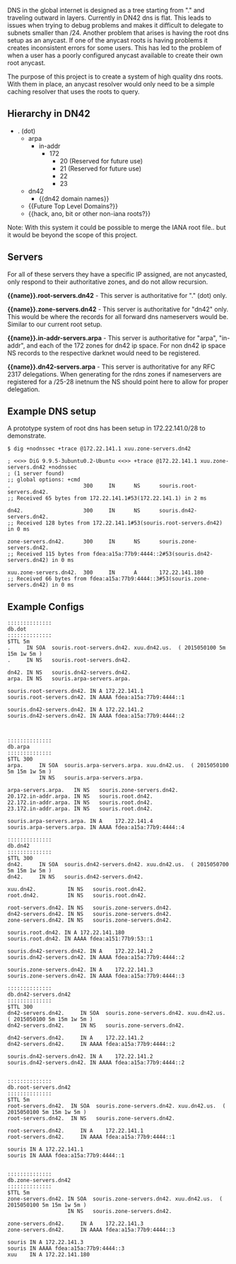 DNS in the global internet is designed as a tree starting from "." and traveling outward in layers. Currently in DN42 dns is flat. This leads to issues when trying to debug problems and makes it difficult to delegate to subnets smaller than /24. Another problem that arises is having the root dns setup as an anycast. If one of the anycast roots is having problems it creates inconsistent errors for some users. This has led to the problem of when a user has a poorly configured anycast available to create their own root anycast. 

The purpose of this project is to create a system of high quality dns roots. With them in place, an anycast resolver would only need to be a simple caching resolver that uses the roots to query. 

## Hierarchy in DN42

 - . (dot)
   - arpa
     - in-addr
       - 172
           - 20 (Reserved for future use)
           - 21 (Reserved for future use)
           - 22
           - 23
   - dn42
     - {{dn42 domain names}}
   - {{Future Top Level Domains?}}
   - {{hack, ano, bit or other non-iana roots?}}

Note: With this system it could be possible to merge the IANA root file.. but it would be beyond the scope of this project. 

## Servers

For all of these servers they have a specific IP assigned, are not anycasted, only respond to their authoritative zones, and do not allow recursion. 

**{{name}}.root-servers.dn42** - This server is authoritative for "." (dot) only.

**{{name}}.zone-servers.dn42** - This server is authoritative for "dn42" only. This would be where the records for all forward dns nameservers would be. Similar to our current root setup.

**{{name}}.in-addr-servers.arpa** - This server is authoritative for "arpa", "in-addr", and each of the 172 zones for dn42 ip space. For non dn42 ip space NS records to the respective darknet would need to be registered. 

**{{name}}.dn42-servers.arpa** - This server is authoritative for any RFC 2317 delegations. When generating for the rdns zones if nameservers are registered for a /25-28 inetnum the NS should point here to allow for proper delegation.

## Example DNS setup

A prototype system of root dns has been setup in 172.22.141.0/28 to demonstrate.

```
$ dig +nodnssec +trace @172.22.141.1 xuu.zone-servers.dn42

; <<>> DiG 9.9.5-3ubuntu0.2-Ubuntu <<>> +trace @172.22.141.1 xuu.zone-servers.dn42 +nodnssec
; (1 server found)
;; global options: +cmd
.                       300     IN      NS      souris.root-servers.dn42.
;; Received 65 bytes from 172.22.141.1#53(172.22.141.1) in 2 ms

dn42.                   300     IN      NS      souris.dn42-servers.dn42.
;; Received 128 bytes from 172.22.141.1#53(souris.root-servers.dn42) in 0 ms

zone-servers.dn42.      300     IN      NS      souris.zone-servers.dn42.
;; Received 115 bytes from fdea:a15a:77b9:4444::2#53(souris.dn42-servers.dn42) in 0 ms

xuu.zone-servers.dn42.  300     IN      A       172.22.141.180
;; Received 66 bytes from fdea:a15a:77b9:4444::3#53(souris.zone-servers.dn42) in 0 ms

```


## Example Configs

```
::::::::::::::
db.dot
::::::::::::::
$TTL 5m
.     IN SOA  souris.root-servers.dn42. xuu.dn42.us.  ( 2015050100 5m 15m 1w 5m )
.     IN NS   souris.root-servers.dn42.

dn42. IN NS   souris.dn42-servers.dn42.
arpa. IN NS   souris.arpa-servers.arpa.

souris.root-servers.dn42. IN A 172.22.141.1
souris.root-servers.dn42. IN AAAA fdea:a15a:77b9:4444::1

souris.dn42-servers.dn42. IN A 172.22.141.2
souris.dn42-servers.dn42. IN AAAA fdea:a15a:77b9:4444::2



::::::::::::::
db.arpa
::::::::::::::
$TTL 300
arpa.     IN SOA  souris.arpa-servers.arpa. xuu.dn42.us.  ( 2015050100 5m 15m 1w 5m )
          IN NS   souris.arpa-servers.arpa. 

arpa-servers.arpa.   IN NS   souris.zone-servers.dn42.
20.172.in-addr.arpa. IN NS   souris.root.dn42.
22.172.in-addr.arpa. IN NS   souris.root.dn42.
23.172.in-addr.arpa. IN NS   souris.root.dn42.

souris.arpa-servers.arpa. IN A    172.22.141.4
souris.arpa-servers.arpa. IN AAAA fdea:a15a:77b9:4444::4

::::::::::::::
db.dn42
::::::::::::::
$TTL 300
dn42.     IN SOA  souris.dn42-servers.dn42. xuu.dn42.us.  ( 2015050700 5m 15m 1w 5m )
dn42.     IN NS   souris.dn42-servers.dn42. 

xuu.dn42.          IN NS   souris.root.dn42.
root.dn42.         IN NS   souris.root.dn42.

root-servers.dn42. IN NS   souris.zone-servers.dn42.
dn42-servers.dn42. IN NS   souris.zone-servers.dn42.
zone-servers.dn42. IN NS   souris.zone-servers.dn42.

souris.root.dn42. IN A 172.22.141.180
souris.root.dn42. IN AAAA fdea:a151:77b9:53::1

souris.dn42-servers.dn42. IN A    172.22.141.2
souris.dn42-servers.dn42. IN AAAA fdea:a15a:77b9:4444::2

souris.zone-servers.dn42. IN A    172.22.141.3
souris.zone-servers.dn42. IN AAAA fdea:a15a:77b9:4444::3

::::::::::::::
db.dn42-servers.dn42
::::::::::::::
$TTL 300
dn42-servers.dn42.     IN SOA  souris.zone-servers.dn42. xuu.dn42.us.  ( 2015050100 5m 15m 1w 5m )
dn42-servers.dn42.     IN NS   souris.zone-servers.dn42. 

dn42-servers.dn42.     IN A    172.22.141.2
dn42-servers.dn42.     IN AAAA fdea:a15a:77b9:4444::2

souris.dn42-servers.dn42. IN A    172.22.141.2
souris.dn42-servers.dn42. IN AAAA fdea:a15a:77b9:4444::2


::::::::::::::
db.root-servers.dn42
::::::::::::::
$TTL 5m
root-servers.dn42.  IN SOA  souris.zone-servers.dn42. xuu.dn42.us.  ( 2015050100 5m 15m 1w 5m )
root-servers.dn42.  IN NS   souris.zone-servers.dn42.

root-servers.dn42.     IN A    172.22.141.1
root-servers.dn42.     IN AAAA fdea:a15a:77b9:4444::1

souris IN A 172.22.141.1
souris IN AAAA fdea:a15a:77b9:4444::1


::::::::::::::
db.zone-servers.dn42
::::::::::::::
$TTL 5m
zone-servers.dn42. IN SOA  souris.zone-servers.dn42. xuu.dn42.us.  ( 2015050100 5m 15m 1w 5m )
                   IN NS   souris.zone-servers.dn42. 

zone-servers.dn42.     IN A    172.22.141.3
zone-servers.dn42.     IN AAAA fdea:a15a:77b9:4444::3

souris IN A 172.22.141.3
souris IN AAAA fdea:a15a:77b9:4444::3
xuu    IN A 172.22.141.180
```
